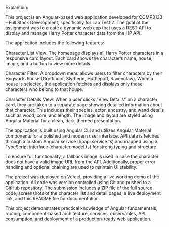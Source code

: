 
Explantion: 

This project is an Angular-based web application developed for COMP3133 – Full Stack Development, specifically for Lab Test 2. The goal of the assignment was to create a dynamic web app that uses a REST API to display and manage Harry Potter character data from the HP API.

The application includes the following features:

Character List View: The homepage displays all Harry Potter characters in a responsive card layout. Each card shows the character’s name, house, image, and a button to view more details.

Character Filter: A dropdown menu allows users to filter characters by their Hogwarts house (Gryffindor, Slytherin, Hufflepuff, Ravenclaw). When a house is selected, the application fetches and displays only those characters who belong to that house.

Character Details View: When a user clicks "View Details" on a character card, they are taken to a separate page showing detailed information about that character. This includes their species, actor, ancestry, and wand details such as wood, core, and length. The image and layout are styled using Angular Material for a clean, dark-themed presentation.

The application is built using Angular CLI and utilizes Angular Material components for a polished and modern user interface. API data is fetched through a custom Angular service (hpapi.service.ts) and mapped using a TypeScript interface (character.model.ts) for strong typing and structure.

To ensure full functionality, a fallback image is used in case the character does not have a valid image URL from the API. Additionally, proper error handling and optional chaining are used to maintain UI stability.

The project was deployed on Vercel, providing a live working demo of the application. All code was version controlled using Git and pushed to a GitHub repository. The submission includes a ZIP file of the full source code, screenshots of the character list and detail pages, a live deployment link, and this README file for documentation.

This project demonstrates practical knowledge of Angular fundamentals, routing, component-based architecture, services, observables, API consumption, and deployment of a production-ready web application.